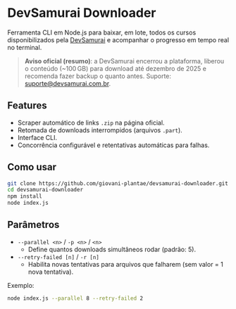 # DevSamurai Downloader

Ferramenta CLI em Node.js para baixar, em lote, todos os cursos disponibilizados pela [DevSamurai](https://class.devsamurai.com.br/) e acompanhar o progresso em tempo real no terminal.

> **Aviso oficial (resumo)**: a DevSamurai encerrou a plataforma, liberou o conteúdo (~100 GB) para download até dezembro de 2025 e recomenda fazer backup o quanto antes. Suporte: suporte@devsamurai.com.br.

## Features

- Scraper automático de links `.zip` na página oficial.
- Retomada de downloads interrompidos (arquivos `.part`).
- Interface CLI.
- Concorrência configurável e retentativas automáticas para falhas.

## Como usar

```bash
git clone https://github.com/giovani-plantae/devsamurai-downloader.git
cd devsamurai-downloader
npm install
node index.js
```

## Parâmetros

- `--parallel <n>` / `-p <n>` / `<n>`
  - Define quantos downloads simultâneos rodar (padrão: 5).
- `--retry-failed [n]` / `-r [n]`
  - Habilita novas tentativas para arquivos que falharem (sem valor = 1 nova tentativa).

Exemplo:

```bash
node index.js --parallel 8 --retry-failed 2
```
